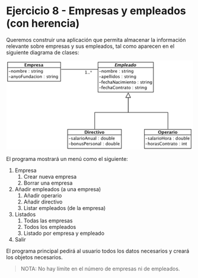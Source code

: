 # Ejercicio 8 - Empresas y empleados (con herencia)

Queremos construir una aplicación que permita almacenar la información relevante sobre empresas y sus empleados, tal como aparecen en el siguiente diagrama de clases:

![](empresa_empleado_herencia.png)

El programa mostrará un menú como el siguiente:

1. Empresa
	1. Crear nueva empresa
	2. Borrar una empresa
2. Añadir empleados (a una empresa)
	1. Añadir operario
	2. Añadir directivo
	3. Listar empleados (de la empresa)
3. Listados
	1. Todas las empresas
	2. Todos los empleados
	3. Listado por empresa y empleado
4. Salir

El programa principal pedirá al usuario todos los datos necesarios y creará los objetos necesarios.

> NOTA: No hay límite en el número de empresas ni de empleados.
